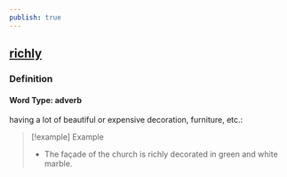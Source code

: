 ```yaml
---
publish: true
---
```


## [richly](https://dictionary.cambridge.org/dictionary/english/richly)

### Definition
#### Word Type: adverb
having a lot of beautiful or expensive decoration, furniture, etc.:

>[!example] Example
> - The façade of the church is richly decorated in green and white marble.
